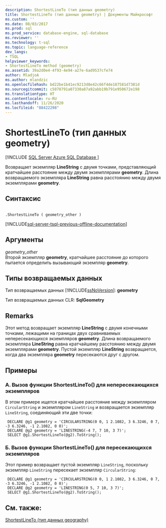 ```yaml
---
description: ShortestLineTo (тип данных geometry)
title: ShortestLineTo (тип данных geometry) | Документы Майкрософт
ms.custom: ''
ms.date: 08/03/2017
ms.prod: sql
ms.prod_service: database-engine, sql-database
ms.reviewer: ''
ms.technology: t-sql
ms.topic: language-reference
dev_langs:
- TSQL
helpviewer_keywords:
- ShortestLineTo method (geometry)
ms.assetid: 39a2d0e4-4f93-4e94-a27e-6ad9537cfe74
author: MladjoA
ms.author: mlandzic
ms.openlocfilehash: bd22be1b41ec9213d8e42c66f4de187581d7381d
ms.sourcegitcommit: c5078791a07330a87a92abb19b791e950672e198
ms.translationtype: HT
ms.contentlocale: ru-RU
ms.lasthandoff: 11/26/2020
ms.locfileid: "88422298"
---
```

# <a name="shortestlineto-geometry-data-type"></a>ShortestLineTo (тип данных geometry)
[!INCLUDE [SQL Server Azure SQL Database ](../../includes/applies-to-version/sql-asdb.md)]

Возвращает экземпляр **LineString** с двумя точками, представляющий кратчайшее расстояние между двумя экземплярами **geometry**. Длина возвращаемого экземпляра **LineString** равна расстоянию между двумя экземплярами **geometry**.
  
## <a name="syntax"></a>Синтаксис  
  
```  
  
.ShortestLineTo ( geometry_other )  
```  
  
[!INCLUDE[sql-server-tsql-previous-offline-documentation](../../includes/sql-server-tsql-previous-offline-documentation.md)]

## <a name="arguments"></a>Аргументы
 *geometry_other*  
 Второй экземпляр **geometry**, кратчайшее расстояние до которого пытается определить вызывающий экземпляр **geometry**.  
  
## <a name="return-types"></a>Типы возвращаемых данных  
 Тип возвращаемых данных [!INCLUDE[ssNoVersion](../../includes/ssnoversion-md.md)]: **geometry**  
  
 Тип возвращаемых данных CLR: **SqlGeometry**  
  
## <a name="remarks"></a>Remarks  
 Этот метод возвращает экземпляр **LineString** с двумя конечными точками, лежащими на границах двух сравниваемых непересекающихся экземпляров **geometry**. Длина возвращаемого экземпляра **LineString** равна кратчайшему расстоянию между двумя экземплярами **geometry**. Пустой экземпляр **LineString** возвращается, когда два экземпляра **geometry** пересекаются друг с другом.  
  
## <a name="examples"></a>Примеры  
  
### <a name="a-calling-shortestlineto-on-non-intersecting-instances"></a>A. Вызов функции ShortestLineTo() для непересекающихся экземпляров  
 В этом примере ищется кратчайшее расстояние между экземпляром `CircularString` и экземпляром `LineString` и возвращается экземпляр `LineString`, соединяющий эти две точки:  
  
```
 DECLARE @g1 geometry = 'CIRCULARSTRING(0 0, 1 2.1082, 3 6.3246, 0 7, -3 6.3246, -1 2.1082, 0 0)';  
 DECLARE @g2 geometry = 'LINESTRING(-4 7, 7 10, 3 7)';  
 SELECT @g1.ShortestLineTo(@g2).ToString();
 ```  
  
### <a name="b-calling-shortestlineto-on-intersecting-instances"></a>Б. Вызов функции ShortestLineTo() для пересекающихся экземпляров  
 Этот пример возвращает пустой экземпляр `LineString`, поскольку экземпляр `LineString` пересекает экземпляр `CircularString`:  
  
```
 DECLARE @g1 geometry = 'CIRCULARSTRING(0 0, 1 2.1082, 3 6.3246, 0 7, -3 6.3246, -1 2.1082, 0 0)';  
 DECLARE @g2 geometry = 'LINESTRING(0 5, 7 10, 3 7)';  
 SELECT @g1.ShortestLineTo(@g2).ToString();
 ```  
  
## <a name="see-also"></a>См. также:  
 [ShortestLineTo (тип данных geography)](../../t-sql/spatial-geography/shortestlineto-geography-data-type.md)  
  
  

